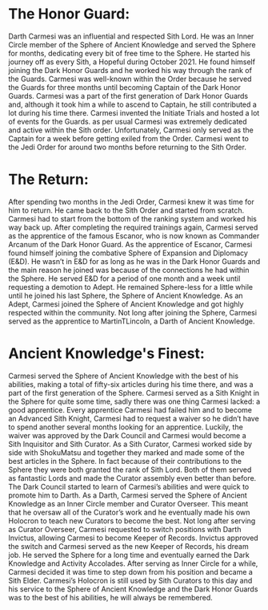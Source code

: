# The Honor Guard:

Darth Carmesi was an influential and respected Sith Lord.
He was an Inner Circle member of the Sphere of Ancient Knowledge and served the Sphere for months, dedicating every bit of free time to the Sphere.
He started his journey off as every Sith, a Hopeful during October 2021.
He found himself joining the Dark Honor Guards and he worked his way through the rank of the Guards.
Carmesi was well-known within the Order because he served the Guards for three months until becoming Captain of the Dark Honor Guards.
Carmesi was a part of the first generation of Dark Honor Guards and, although it took him a while to ascend to Captain, he still contributed a lot during his time there.
Carmesi invented the Initiate Trials and  hosted a lot of events for the Guards.
as per usual Carmesi was extremely dedicated and active within the Sith order.
Unfortunately, Carmesi only served as the Captain for a week before getting exiled from the Order.
Carmesi went to the Jedi Order for around two months before returning to the Sith Order.

# The Return:

After spending two months in the Jedi Order, Carmesi knew it was time for him to return.
He came back to the Sith Order and started from scratch.
Carmesi had to start from the bottom of the ranking system and worked his way back up.
After completing the required trainings again, Carmesi served as the apprentice of the famous Escanor, who is now known as Commander Arcanum of the Dark Honor Guard.
As the apprentice of Escanor, Carmesi found himself joining the combative Sphere of Expansion and Diplomacy (E&D).
He wasn’t in E&D for as long as he was in the Dark Honor Guards and the main reason he joined was because of the connections he had within the Sphere.
He served E&D for a period of one month and a week until requesting a demotion to Adept.
He remained Sphere-less for a little while until he joined his last Sphere, the Sphere of Ancient Knowledge.
As an Adept, Carmesi joined the Sphere of Ancient Knowledge and got highly respected within the community.
Not long after joining the Sphere, Carmesi served as the apprentice to MartinTLincoln, a Darth of Ancient Knowledge.

# Ancient Knowledge's Finest:

Carmesi served the Sphere of Ancient Knowledge with the best of his abilities, making a total of fifty-six articles during his time there, and was a part of the first generation of the Sphere.
Carmesi served as a Sith Knight in the Sphere for quite some time, sadly there was one thing Carmesi lacked: a good apprentice.
Every apprentice Carmesi had failed him and to become an Advanced Sith Knight, Carmesi had to request a waiver so he didn’t have to spend another several months looking for an apprentice.
Luckily, the waiver was approved by the Dark Council and Carmesi would become a Sith Inquisitor and Sith Curator.
As a Sith Curator, Carmesi worked side by side with ShokuMatsu and together they marked and made some of the best articles in the Sphere.
In fact because of their contributions to the Sphere they were both granted the rank of Sith Lord.
Both of them served as fantastic Lords and made the Curator assembly even better than before.
The Dark Council started to learn of Carmesi’s abilities and were quick to promote him to Darth.
As a Darth, Carmesi served the Sphere of Ancient Knowledge as an Inner Circle member and Curator Overseer.
This meant that he oversaw all of the Curator’s work and he eventually made his own Holocron to teach new Curators to become the best.
Not long after serving as Curator Overseer, Carmesi requested to switch positions with Darth Invictus, allowing Carmesi to become Keeper of Records.
Invictus approved the switch and Carmesi served as the new Keeper of Records, his dream job.
He served the Sphere for a long time and eventually earned the Dark Knowledge and Activity Accolades.
After serving as Inner Circle for a while, Carmesi decided it was time to step down from his position and became a Sith Elder.
Carmesi’s Holocron is still used by Sith Curators to this day and his service to the Sphere of Ancient Knowledge and the Dark Honor Guards was to the best of his abilities, he will always be remembered.
